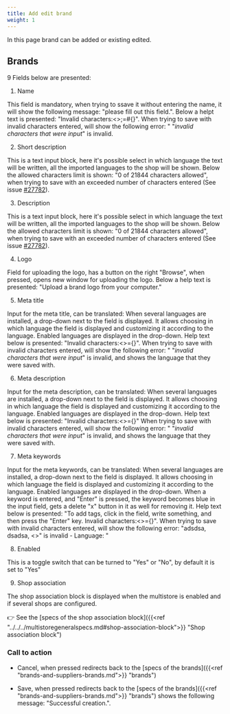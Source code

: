 ```yaml
---
title: Add edit brand
weight: 1
---
```


In this page brand can be added or existing edited.

## Brands 

9 Fields below are presented:

1) Name

This field is mandatory, when trying to ssave it without entering the name, it will show the following message: "please fill out this field.". Below a helpt text is presented: "Invalid characters:<>;=#{}". When trying to save with invalid characters entered, will show the following error: " "*invalid characters that were input*" is invalid. 

2) Short description

This is a text input block, here it's possible select in which language the text will be written, all the imported languages to the shop will be shown. Below the allowed characters limit is shown: "0 of 21844 characters allowed", when trying to save with an exceeded number of characters entered (See issue [#27782](https://github.com/PrestaShop/PrestaShop/issues/27782)).

3) Description

This is a text input block, here it's possible select in which language the text will be written, all the imported languages to the shop will be shown. Below the allowed characters limit is shown: "0 of 21844 characters allowed", when trying to save with an exceeded number of characters entered (See issue [#27782](https://github.com/PrestaShop/PrestaShop/issues/27782)).

4) Logo

Field for uploading the logo, has a button on the right "Browse", when pressed, opens new window for uploading the logo. Below a help text is presented: "Upload a brand logo from your computer."

5) Meta title

Input for the meta title, can be translated: When several languages are installed, a drop-down next to the field is displayed. It allows choosing in which language the field is displayed and customizing it according to the language. Enabled languages are displayed in the drop-down. Help text below is presented: "Invalid characters:<>={}". When trying to save with invalid characters entered, will show the following error: " "*invalid characters that were input*" is invalid, and shows the language that they were saved with. 

6) Meta description

Input for the meta description, can be translated: When several languages are installed, a drop-down next to the field is displayed. It allows choosing in which language the field is displayed and customizing it according to the language. Enabled languages are displayed in the drop-down. Help text below is presented: "Invalid characters:<>={}" When trying to save with invalid characters entered, will show the following error: " "*invalid characters that were input*" is invalid, and shows the language that they were saved with. 

7) Meta keywords

Input for the meta keywords, can be translated: When several languages are installed, a drop-down next to the field is displayed. It allows choosing in which language the field is displayed and customizing it according to the language. Enabled languages are displayed in the drop-down. 
When a keyword is entered, and "Enter" is pressed, the keyword becomes blue in the input field, gets a delete "x" button in it as well for removing it.
Help text below is presented: "To add tags, click in the field, write something, and then press the "Enter" key. Invalid characters:<>={}". When trying to save with invalid characters entered, will show the following error: "adsdsa, dsadsa, <>" is invalid - Language: "

8) Enabled

This is a toggle switch that can be turned to "Yes" or "No", by default it is set to "Yes"

9) Shop association

The shop association block is displayed when the multistore is enabled and if several shops are configured.

👉 See the [specs of the shop association block]({{<ref "../../../multistoregeneralspecs.md#shop-association-block">}} "Shop association block") 

### Call to action

 - Cancel, when pressed redirects back to the [specs of the brands]({{<ref "brands-and-suppliers-brands.md">}} "brands") 

 - Save, when pressed redirects back to the [specs of the brands]({{<ref "brands-and-suppliers-brands.md">}} "brands") shows the following message: "Successful creation.".
